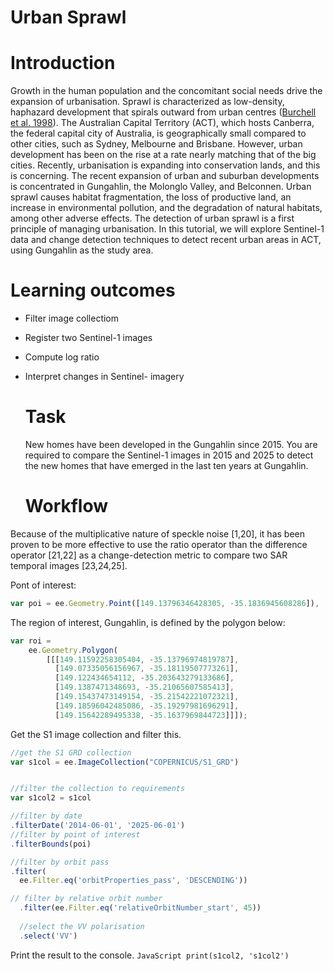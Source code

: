 # Urban Sprawl

# Introduction
Growth in the human population and the concomitant social needs drive the expansion of urbanisation. Sprawl is characterized as low-density, haphazard development that spirals outward from urban centres ([Burchell et al. 1998](https://onlinepubs.trb.org/onlinepubs/tcrp/tcrp_rpt_39-a.pdf)). The Australian Capital Territory (ACT), which hosts Canberra, the federal capital city of Australia, is geographically small compared to other cities, such as Sydney, Melbourne and Brisbane. However, urban development has been on the rise at a rate nearly matching that of the big cities. Recently, urbanisation is expanding into conservation lands, and this is concerning. The recent expansion of urban and suburban developments is concentrated in Gungahlin, the Molonglo Valley, and Belconnen. Urban sprawl causes habitat fragmentation, the loss of productive land, an increase in environmental pollution, and the degradation of natural habitats, among other adverse effects. The detection of urban sprawl is a first principle of managing urbanisation. In this tutorial, we will explore Sentinel-1 data and change detection techniques to detect recent urban areas in ACT, using Gungahlin as the study area. 


# Learning outcomes

- Filter image collectiom <br>
- Register two Sentinel-1 images <br>
- Compute log ratio <br>
- Interpret changes in Sentinel- imagery


  # Task

  New homes have been developed in the Gungahlin since 2015. You are required to compare the Sentinel-1 images in 2015 and 2025 to detect the new homes that have emerged in the last ten years at Gungahlin.

  # Workflow
Because of the multiplicative nature of speckle noise [1,20], it has been proven to be more effective to use the ratio operator than the difference operator [21,22] as a change-detection metric to compare two SAR temporal images [23,24,25].

Pont of interest: 

```JavaScript
var poi = ee.Geometry.Point([149.13796346428305, -35.1836945608286]),
```


The region of interest, Gungahlin, is defined by the polygon below:

```JavaScript
var roi = 
    ee.Geometry.Polygon(
        [[[149.11592258305404, -35.13796974819787],
          [149.07335056156967, -35.18119507773261],
          [149.122434654112, -35.203643279133686],
          [149.1387471348693, -35.21065607585413],
          [149.15437473149154, -35.21542221072321],
          [149.18596042485086, -35.19297981696291],
          [149.15642289495338, -35.1637969844723]]]);
```

Get the S1 image collection and filter this.

```JavaScript
//get the S1 GRD collection
var s1col = ee.ImageCollection("COPERNICUS/S1_GRD")


//filter the collection to requirements
var s1col2 = s1col

//filter by date
.filterDate('2014-06-01', '2025-06-01')
//filter by point of interest
.filterBounds(poi)

//filter by orbit pass 
.filter(
  ee.Filter.eq('orbitProperties_pass', 'DESCENDING'))

// filter by relative orbit number 
  .filter(ee.Filter.eq('relativeOrbitNumber_start', 45))
  
  //select the VV polarisation
  .select('VV')

```

Print the result to the console. ```JavaScript print(s1col2, 's1col2')```
